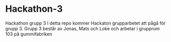 # Hackathon-3
Hackathon grupp 3
 I detta repo kommer Hackaton grupparbetet att pågå för grupp 3.
 Grupp 3 består av Jonas, Mats och Loke och arbetar i grupprum 103 på gummifabriken